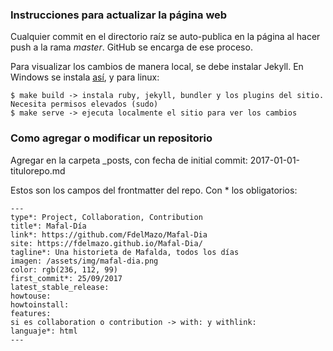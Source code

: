 ### Instrucciones para actualizar la página web

Cualquier commit en el directorio raíz se auto-publica en la página al hacer push a la rama _master_. GitHub se encarga de ese proceso.

Para visualizar los cambios de manera local, se debe instalar Jekyll. En Windows se instala [así](https://jwillmer.de/blog/tutorial/how-to-install-jekyll-and-pages-gem-on-windows-10-x46), y para linux:

```
$ make build -> instala ruby, jekyll, bundler y los plugins del sitio. Necesita permisos elevados (sudo)
$ make serve -> ejecuta localmente el sitio para ver los cambios
```

### Como agregar o modificar un repositorio

Agregar en la carpeta _posts, con fecha de initial commit: 2017-01-01-titulorepo.md

Estos son los campos del frontmatter del repo. Con * los obligatorios:

```
---
type*: Project, Collaboration, Contribution 
title*: Mafal-Día
link*: https://github.com/FdelMazo/Mafal-Dia
site: https://fdelmazo.github.io/Mafal-Dia/
tagline*: Una historieta de Mafalda, todos los días
imagen: /assets/img/mafal-dia.png
color: rgb(236, 112, 99)
first_commit*: 25/09/2017
latest_stable_release:
howtouse:
howtoinstall:
features:
si es collaboration o contribution -> with: y withlink:
languaje*: html
---
```
